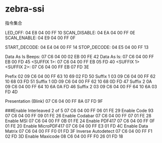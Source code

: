 # zebra-ssi

指令集合

LED_OFF:      04 E8 04 00 FF 10
SCAN_DISABLE: 04 EA 04 00 FF 0E
SCAN_ENABLE:  04 E9 04 00 FF 0F

START_DECODE: 04 E4 04 00 FF 14
STOP_DECODE:  04 E5 04 00 FF 13

Data As Is Beeps:                      07 C6 04 00 02 EB 00 FE 42
Data As Is:                            07 C6 04 00 FF EB 00 FD 45
<PREFIX> <DATA> <SUFFIX 1>:            07 C6 04 00 FF EB 05 FD 40
<PREFIX> <DATA> <SUFFIX 1> <SUFFIX 2>: 07 C6 04 00 FF EB 07 FD 3E

Prefix 02       09 C6 04 00 FF 63 10 69 02 FD 50
Suffix 1 03  	  09 C6 04 00 FF 62 10 68 03 FD 51
Suffix 1 0D     09 C6 04 00 FF 62 10 68 0D FD 47
Suffix 2 0A 	  09 C6 04 00 FF 64 10 6A 0A FD 46
Suffix 2 03 	  09 C6 04 00 FF 64 10 6A 03 FD 4D

Presentation (Blink) 07 C6 04 00 FF 8A 07 FD 9F

###Enable Interleaved 2 of 5          07 C6 04 00 FF 06 01 FE 29
Enable Code 93                     07 C6 04 00 FF 09 01 FE 26
Enable Codabar                     07 C6 04 00 FF 07 01 FE 28
Enable MSI						             07 C6 04 00 FF 0B 01 FE 24
Enable PDF417					             07 C6 04 00 FF 0F 01 FE 20
Enable MicroPDF417                 07 C6 04 00 FF E3 01 FD 4C
Enable Data Matrix                 07 C6 04 00 FF F0 01 FD 3F
Inverse Autodetect                 07 C6 04 00 FF F1 02 FD 3D
Enable Maxicode                    08 C6 04 00 FF F0 26 01 FD 18
